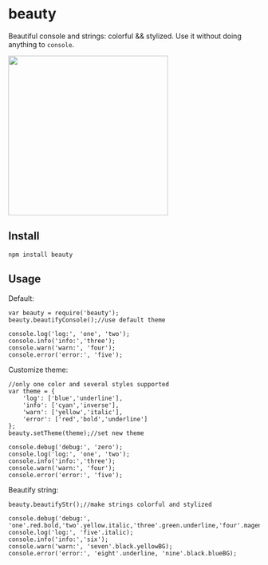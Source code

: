 # beauty

Beautiful console and strings: colorful && stylized. Use it without doing anything to `console`.

<img src='https://raw.github.com/sumory/beauty/master/assets/console.png' width='320px;'/>

## Install

```
npm install beauty
```

## Usage

Default:

```
var beauty = require('beauty');
beauty.beautifyConsole();//use default theme

console.log('log:', 'one', 'two');
console.info('info:','three');
console.warn('warn:', 'four');
console.error('error:', 'five');
```

Customize theme:

```
//only one color and several styles supported
var theme = {
	'log': ['blue','underline'],
	'info': ['cyan','inverse'],
	'warn': ['yellow','italic'],
	'error': ['red','bold','underline']
};
beauty.setTheme(theme);//set new theme

console.debug('debug:', 'zero');
console.log('log:', 'one', 'two');
console.info('info:','three');
console.warn('warn:', 'four');
console.error('error:', 'five');
```

Beautify string:

```
beauty.beautifyStr();//make strings colorful and stylized

console.debug('debug:', 'one'.red.bold,'two'.yellow.italic,'three'.green.underline,'four'.magenta.inverse);
console.log('log:', 'five'.italic);
console.info('info:','six');
console.warn('warn:', 'seven'.black.yellowBG);
console.error('error:', 'eight'.underline, 'nine'.black.blueBG);
```


